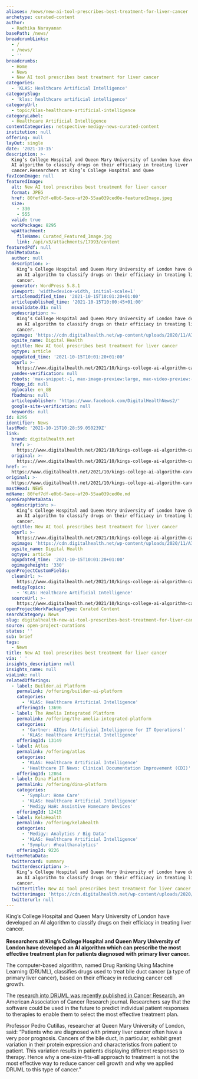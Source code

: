 ```yaml
---
aliases: /news/new-ai-tool-prescribes-best-treatment-for-liver-cancer
archetype: curated-content
author:
  - Radhika Narayanan
basePath: /news/
breadcrumbLinks:
  - /
  - /news/
  - ''
breadcrumbs:
  - Home
  - News
  - New AI tool prescribes best treatment for liver cancer
categories:
  - 'KLAS: Healthcare Artificial Intelligence'
categorySlug:
  - 'klas: healthcare artificial intelligence'
categoryUrl:
  - topic/klas-healthcare-artificial-intelligence
categoryLabel:
  - Healthcare Artificial Intelligence
contentCategories: netspective-medigy-news-curated-content
institution: null
offering: null
layOut: single
date: '2021-10-15'
description: >-
  King’s College Hospital and Queen Mary University of London have developed an
  AI algorithm to classify drugs on their efficiacy in treating liver
  cancer.Researchers at King’s College Hospital and Quee
favIconImage: null
featuredImage:
  alt: New AI tool prescribes best treatment for liver cancer
  format: JPEG
  href: 80fef7df-e0b6-5ace-af20-55aa039ced0e-featuredImage.jpeg
  size:
    - 330
    - 555
  valid: true
  workPackage: 8295
  wpAttachment:
    fileName: Curated_Featured_Image.jpg
    link: /api/v3/attachments/17993/content
featuredPdf: null
htmlMetaData:
  author: null
  description: >-
    King’s College Hospital and Queen Mary University of London have developed
    an AI algorithm to classify drugs on their efficiacy in treating liver
    cancer.
  generator: WordPress 5.8.1
  viewport: 'width=device-width, initial-scale=1'
  articlemodified_time: '2021-10-15T10:01:20+01:00'
  articlepublished_time: '2021-10-15T10:00:45+01:00'
  msvalidate.01: null
  ogdescription: >-
    King’s College Hospital and Queen Mary University of London have developed
    an AI algorithm to classify drugs on their efficiacy in treating liver
    cancer.
  ogimage: 'https://cdn.digitalhealth.net/wp-content/uploads/2020/11/AI-Healthcare.jpg'
  ogsite_name: Digital Health
  ogtitle: New AI tool prescribes best treatment for liver cancer
  ogtype: article
  ogupdated_time: '2021-10-15T10:01:20+01:00'
  ogurl: >-
    https://www.digitalhealth.net/2021/10/kings-college-ai-algorithm-cancer-treatment/
  yandex-verification: null
  robots: 'max-snippet:-1, max-image-preview:large, max-video-preview:-1'
  fbapp_id: null
  oglocale: en_GB
  fbadmins: null
  articlepublisher: 'https://www.facebook.com/DigitalHealthNews2/'
  google-site-verification: null
  keywords: null
id: 8295
identifier: News
lastMod: '2021-10-15T10:28:59.050239Z'
link:
  brand: digitalhealth.net
  href: >-
    https://www.digitalhealth.net/2021/10/kings-college-ai-algorithm-cancer-treatment/
  original: >-
    https://www.digitalhealth.net/2021/10/kings-college-ai-algorithm-cancer-treatment/
href: >-
  https://www.digitalhealth.net/2021/10/kings-college-ai-algorithm-cancer-treatment/
original: >-
  https://www.digitalhealth.net/2021/10/kings-college-ai-algorithm-cancer-treatment/
mastHead: NEWS
mdName: 80fef7df-e0b6-5ace-af20-55aa039ced0e.md
openGraphMetaData:
  ogdescription: >-
    King’s College Hospital and Queen Mary University of London have developed
    an AI algorithm to classify drugs on their efficiacy in treating liver
    cancer.
  ogtitle: New AI tool prescribes best treatment for liver cancer
  ogurl: >-
    https://www.digitalhealth.net/2021/10/kings-college-ai-algorithm-cancer-treatment/
  ogimage: 'https://cdn.digitalhealth.net/wp-content/uploads/2020/11/AI-Healthcare.jpg'
  ogsite_name: Digital Health
  ogtype: article
  ogupdated_time: '2021-10-15T10:01:20+01:00'
  ogimageheight: '330'
openProjectCustomFields:
  cleanUrl: >-
    https://www.digitalhealth.net/2021/10/kings-college-ai-algorithm-cancer-treatment/
  medigyTopics:
    - 'KLAS: Healthcare Artificial Intelligence'
  sourceUrl: >-
    https://www.digitalhealth.net/2021/10/kings-college-ai-algorithm-cancer-treatment/
openProjectWorkPackageType: Curated Content
searchCategory: News
slug: digitalhealth-new-ai-tool-prescribes-best-treatment-for-liver-cancer
source: open-project-curations
status: ''
sub: brief
tags:
  - News
title: New AI tool prescribes best treatment for liver cancer
via: ' '
insights_description: null
insights_name: null
viaLink: null
relatedOfferings:
  - label: Builder.ai Platform
    permalink: /offering/builder-ai-platform
    categories:
      - 'KLAS: Healthcare Artificial Intelligence'
    offeringId: 13696
  - label: The Amelia Integrated Platform
    permalink: /offering/the-amelia-integrated-platform
    categories:
      - 'Gartner: AIOps (Artificial Intelligence for IT Operations)'
      - 'KLAS: Healthcare Artificial Intelligence'
    offeringId: 13149
  - label: Atlas
    permalink: /offering/atlas
    categories:
      - 'KLAS: Healthcare Artificial Intelligence'
      - 'Healthcare IT News: Clinical Documentation Improvement (CDI)'
    offeringId: 12864
  - label: Dina Platform
    permalink: /offering/dina-platform
    categories:
      - 'Symplur: Home Care'
      - 'KLAS: Healthcare Artificial Intelligence'
      - 'Medigy HaH: Assistive Homecare Devices'
    offeringId: 12415
  - label: KelaHealth
    permalink: /offering/kelahealth
    categories:
      - 'Medigy: Analytics / Big Data'
      - 'KLAS: Healthcare Artificial Intelligence'
      - 'Symplur: #healthanalytics'
    offeringId: 9226
twitterMetaData:
  twittercard: summary
  twitterdescription: >-
    King’s College Hospital and Queen Mary University of London have developed
    an AI algorithm to classify drugs on their efficiacy in treating liver
    cancer.
  twittertitle: New AI tool prescribes best treatment for liver cancer
  twitterimage: 'https://cdn.digitalhealth.net/wp-content/uploads/2020/11/AI-Healthcare.jpg'
  twitterurl: null
---
```

<p>King’s College Hospital and Queen Mary University of London have developed an AI algorithm to classify drugs on their efficiacy in treating liver cancer.<br><br><strong>Researchers at King’s College Hospital and Queen Mary University of London have developed an AI algorithm which can prescribe the most effective treatment plan for patients diagnosed with primary liver cancer.</strong></p><p>The computer-based algorithm, named Drug Ranking Using Machine Learning (DRUML), classifies drugs used to treat bile duct cancer (a type of primary liver cancer), based on their efficacy in reducing cancer cell growth.</p><p>The <a href="https://cancerres.aacrjournals.org/content/early/2021/09/21/0008-5472.CAN-21-0955.full-text.pdf">research into DRUML was recently published in Cancer Research</a>, an American Association of Cancer Research journal. Researchers say that the software could be used in the future to predict individual patient responses to therapies to enable them to select the most effective treatment plan.</p><p>Professor Pedro Cutillas, researcher at Queen Mary University of London, said: “Patients who are diagnosed with primary liver cancer often have a very poor prognosis. Cancers of the bile duct, in particular, exhibit great variation in their protein expression and characteristics from patient to patient. This variation results in patients displaying different responses to therapy. Hence why a one-size-fits-all approach to treatment is not the most effective way to reduce cancer cell growth and why we applied DRUML to this type of cancer.”</p>